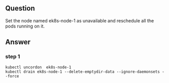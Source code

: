 ## Question
Set the node named ek8s-node-1 as unavailable and reschedule all the pods running on it.
## Answer
### step 1
`kubectl uncordon  ek8s-node-1`  
`kubectl drain ek8s-node-1 --delete-emptydir-data --ignore-daemonsets --force`  


